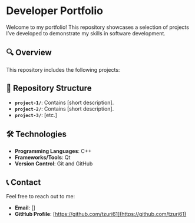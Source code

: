 # Developer Portfolio  

Welcome to my portfolio! This repository showcases a selection of projects I’ve developed to demonstrate my skills in software development.  

## 🔍 Overview  

This repository includes the following projects:  

## 📁 Repository Structure  

- **`project-1/`**: Contains [short description].  
- **`project-2/`**: Contains [short description].  
- **`project-3/`**: [etc.]   

## 🛠️ Technologies  

- **Programming Languages**: C++
- **Frameworks/Tools**: Qt  
- **Version Control**: Git and GitHub

## 📞 Contact  

Feel free to reach out to me:  

- **Email**: []    
- **GitHub Profile**: [https://github.com/tzuri61](https://github.com/tzuri61)  
